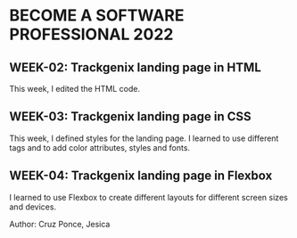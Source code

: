 # BECOME A SOFTWARE PROFESSIONAL 2022 
## WEEK-02: Trackgenix landing page in HTML
This week, I edited the HTML code.
## WEEK-03: Trackgenix landing page in CSS
This week, I defined styles for the landing page. I learned to use different tags and to add color attributes, styles and fonts.
## WEEK-04: Trackgenix landing page in Flexbox
I learned to use Flexbox to create different layouts for different screen sizes and devices.

Author: Cruz Ponce, Jesica
